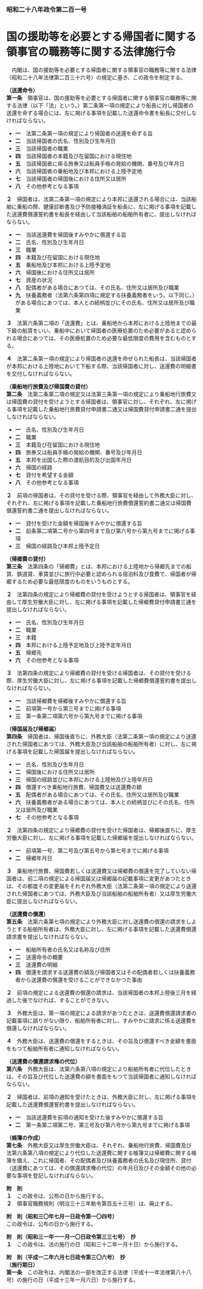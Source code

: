 ### 昭和二十八年政令第二百一号  
# 国の援助等を必要とする帰国者に関する領事官の職務等に関する法律施行令  
　内閣は、国の援助等を必要とする帰国者に関する領事官の職務等に関する法律（昭和二十八年法律第二百三十六号）の規定に基き、この政令を制定する。  
  
**（送還命令）**  
**第一条**　領事官は、国の援助等を必要とする帰国者に関する領事官の職務等に関する法律（以下「法」という。）第二条第一項の規定により船長に対し帰国者の送還を命ずる場合には、左に掲げる事項を記載した送還命令書を船長に交付しなければならない。  
* **一**　法第二条第一項の規定により帰国者の送還を命ずる旨  
* **二**　当該帰国者の氏名、性別及び生年月日  
* **三**　当該帰国者の職業  
* **四**　当該帰国者の本籍及び在留国における現住地  
* **五**　当該帰国者に係る旅券又は船員手帳の発給の機関、番号及び年月日  
* **六**　当該帰国者の乗船地及び本邦における上陸予定地  
* **七**　当該帰国者の帰国後における住所又は居所  
* **八**　その他参考となる事項  
  
**２**　帰国者は、法第二条第一項の規定により本邦に送還される場合には、当該船舶に乗船の際、健康診断書及び予防接種済証を船長に、左に掲げる事項を記載した送還費償還誓約書を船長を経由して当該船舶の船舶所有者に、提出しなければならない。  
* **一**　当該送還費を帰国後すみやかに償還する旨  
* **二**　氏名、性別及び生年月日  
* **三**　職業  
* **四**　本籍及び在留国における現住地  
* **五**　乗船地及び本邦における上陸予定地  
* **六**　帰国後における住所又は居所  
* **七**　資産の状況  
* **八**　配偶者がある場合にあつては、その氏名、住所又は居所及び職業  
* **九**　扶養義務者（法第六条第四項に規定する扶養義務者をいう。以下同じ。）がある場合にあつては、本人との続柄並びにその氏名、住所又は居所及び職業  
  
**３**　法第六条第二項の「送還費」とは、乗船地から本邦における上陸地までの最下級の船賃をいい、乗船中において帰国者の医療処置のため必要があると認められる場合にあつては、その医療処置のため必要な最低限度の費用を含むものとする。  
  
**４**　法第二条第一項の規定により帰国者の送還を命ぜられた船長は、当該帰国者が本邦における上陸地において下船する際、当該帰国者に対し、送還費の明細書を交付しなければならない。  
  
**（乗船地行旅費及び帰国費の貸付）**  
**第二条**　法第二条第二項の規定又は法第三条第一項の規定により乗船地行旅費又は帰国費の貸付を受けようとする帰国者は、領事官に対し、それぞれ、左に掲げる事項を記載した乗船地行旅費貸付申請書二通又は帰国費貸付申請書二通を提出しなければならない。  
* **一**　氏名、性別及び生年月日  
* **二**　職業  
* **三**　本籍及び在留国における現住地  
* **四**　旅券又は船員手帳の発給の機関、番号及び年月日  
* **五**　本邦を出国した際の渡航目的及び出国年月日  
* **六**　帰国の経路  
* **七**　貸付を希望する金額  
* **八**　その他参考となる事項  
  
**２**　前項の帰国者は、その貸付を受ける際、領事官を経由して外務大臣に対し、それぞれ、左に掲げる事項を記載した乗船地行旅費償還誓約書二通又は帰国費償還誓約書二通を提出しなければならない。  
* **一**　貸付を受けた金額を帰国後すみやかに償還する旨  
* **二**　前条第二項第二号から第四号まで及び第六号から第九号までに掲げる事項  
* **三**　帰国の経路及び本邦上陸予定日  
  
**（帰郷費の貸付）**  
**第三条**　法第四条の「帰郷費」とは、本邦における上陸地から帰郷先までの船賃、鉄道賃、車賃並びに旅行中必要と認められる宿泊料及び食費で、帰国者が帰郷するため必要な最低限度のものをいうものとする。  
  
**２**　法第四条の規定により帰郷費の貸付を受けようとする帰国者は、領事官を経由して厚生労働大臣に対し、左に掲げる事項を記載した帰郷費貸付申請書三通を提出しなければならない。  
* **一**　氏名、性別及び生年月日  
* **二**　職業  
* **三**　本籍  
* **四**　本邦における上陸予定地及び上陸予定年月日  
* **五**　帰郷先  
* **六**　その他参考となる事項  
  
**３**　法第四条の規定により帰郷費の貸付を受ける帰国者は、その貸付を受ける際、厚生労働大臣に対し、左に掲げる事項を記載した帰郷費償還誓約書を提出しなければならない。  
* **一**　当該帰郷費を帰郷後すみやかに償還する旨  
* **二**　前項第一号から第三号までに掲げる事項  
* **三**　第一条第二項第六号から第九号までに掲げる事項  
  
**（帰国届及び帰郷届）**  
**第四条**　帰国者は、帰国後直ちに、外務大臣（法第二条第一項の規定により送還された帰国者にあつては、外務大臣及び当該船舶の船舶所有者）に対し、左に掲げる事項を記載した帰国届を提出しなければならない。  
* **一**　氏名、性別及び生年月日  
* **二**　帰国後における住所又は居所  
* **三**　帰国の経路並びに本邦における上陸地及び上陸年月日  
* **四**　償還すべき乗船地行旅費、帰国費又は送還費の額  
* **五**　配偶者がある場合にあつては、その氏名、住所又は居所及び職業  
* **六**　扶養義務者がある場合にあつては、本人との続柄並びにその氏名、住所又は居所及び職業  
* **七**　その他参考となる事項  
  
**２**　法第四条の規定により帰郷費の貸付を受けた帰国者は、帰郷後直ちに、厚生労働大臣に対し、左に掲げる事項を記載した帰郷届を提出しなければならない。  
* **一**　前項第一号、第二号及び第五号から第七号までに掲げる事項  
* **二**　帰郷年月日  
  
**３**　乗船地行旅費、帰国費若しくは送還費又は帰郷費の償還を完了していない帰国者は、前二項の規定による帰国届又は帰郷届の記載事項に変更があつたときは、その都度その変更届をそれぞれ外務大臣（法第二条第一項の規定により送還された帰国者にあつては、外務大臣及び当該船舶の船舶所有者）又は厚生労働大臣に提出しなければならない。  
  
**（送還費の償還）**  
**第五条**　法第六条第七項の規定により外務大臣に対し送還費の償還の請求をしようとする船舶所有者は、外務大臣に対し、左に掲げる事項を記載した送還費償還請求書を提出しなければならない。  
* **一**　船舶所有者の氏名又は名称及び住所  
* **二**　送還命令の概要  
* **三**　送還費の明細  
* **四**　償還を請求する送還費の額及び帰国者又はその配偶者若しくは扶養義務者から送還費の償還を受けることができなかつた事由  
  
**２**　前項の規定による送還費の償還の請求は、当該帰国者の本邦上陸後三月を経過した後でなければ、することができない。  
  
**３**　外務大臣は、第一項の規定による請求があつたときは、送還費償還請求書の記載事項に誤りがない限り、船舶所有者に対し、すみやかに請求に係る送還費を償還しなければならない。  
  
**４**　外務大臣は、送還費の償還をするときは、その旨及び償還すべき金額を書面をもつて船舶所有者に通知しなければならない。  
  
**（送還費の償還請求権の代位）**  
**第六条**　外務大臣は、法第六条第八項の規定により船舶所有者に代位したときは、その旨及び代位した送還費の額を書面をもつて当該帰国者に通知しなければならない。  
  
**２**　帰国者は、前項の通知を受けたときは、外務大臣に対し、左に掲げる事項を記載した送還費償還誓約書を提出しなければならない。  
* **一**　当該送還費を前項の通知を受けた後すみやかに償還する旨  
* **二**　第一条第二項第二号、第三号及び第六号から第九号までに掲げる事項  
  
**（帳簿の作成）**  
**第七条**　外務大臣又は厚生労働大臣は、それぞれ、乗船地行旅費、帰国費及び法第六条第八項の規定により代位した送還費に関する帳簿又は帰郷費に関する帳簿を備え、これに帰国者、その配偶者及び扶養義務者の氏名及び現住所、貸付（送還費にあつては、その償還請求権の代位）の年月日及びその金額その他の必要な事項を登記しなければならない。  
  
**附　則**  
**１**　この政令は、公布の日から施行する。  
**２**　領事官職務規則（明治三十三年勅令第百五十三号）は、廃止する。  
  
**附　則（昭和三〇年七月一日政令第一〇四号）**  
この政令は、公布の日から施行する。  
  
**附　則（昭和三一年一一月一〇日政令第三三七号）　抄**  
**１**　この政令は、法の施行の日（昭和三十二年一月十日）から施行する。  
  
**附　則（平成一二年六月七日政令第三〇六号）　抄**  
**（施行期日）**  
**第一条**　この政令は、内閣法の一部を改正する法律（平成十一年法律第八十八号）の施行の日（平成十三年一月六日）から施行する。  
  
